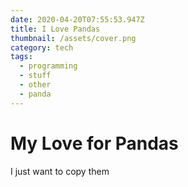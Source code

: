 ```yaml
---
date: 2020-04-20T07:55:53.947Z
title: I Love Pandas
thumbnail: /assets/cover.png
category: tech
tags:
  - programming
  - stuff
  - other
  - panda
---
```

# My Love for Pandas

I just want to copy them